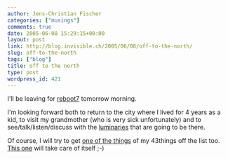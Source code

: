 ```yaml
---
author: Jens-Christian Fischer
categories: ["musings"]
comments: true
date: 2005-06-08 15:29:15+00:00
layout: post
link: http://blog.invisible.ch/2005/06/08/off-to-the-north/
slug: off-to-the-north
tags: ["blog"]
title: off to the north
type: post
wordpress_id: 421
---
```



I'll be leaving for [reboot7](http://reboot.dk/reboot7/show/HomePage) tomorrow morning.



I'm looking forward both to return to the city where I lived for 4 years as a kid, to visit my grandmother (who is very sick unfortunately) and to see/talk/listen/discuss with the [luminaries](http://reboot.dk/reboot7/show/Participants) that are going to be there.



Of course, I will try to get [one of the things](http://www.43things.com/things/view/7920) of my 43things off the list too. [This one](http://www.43things.com/things/view/14932) will take care of itself ;-)

